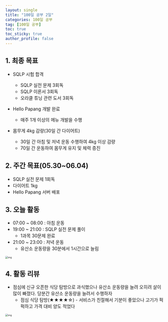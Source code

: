 ```yaml
---
layout: single
title: "100일 공부 2일"
categories: 100일 공부
tag: [100일 공부]
toc: true
toc_sticky: true
author_profile: false
---
```


## 1. 최종 목표

* SQLP 시험 합격
  * SQLP 실전 문제 3회독
  * SQLP 이론서 3회독
  * 오라클 튜닝 관련 도서 3회독
* Hello Papang 개발 완료
  * 매주 1개 이상의 메뉴 개발을 수행

* 몸무게 4kg 감량(30일 간 다이어트)
  * 30일 간 아침 및 저녁 운동 수행하여 4kg 이상 감량
  * 70일 간 운동하여 몸무게 유지 및 체력 증진



##  2. 주간 목표(05.30~06.04)

* SQLP 실전 문제 1회독
* 다이어트 1kg
* Hello Papang 서버 배포



## 3. 오늘 활동

* 07:00 ~ 08:00 : 아침 운동
* 19:00 ~ 21:00 : SQLP 실전 문제 풀이
  * 1과목 30문제 완료
* 21:00 ~ 23:00 : 저녁 운동
  * 유산소 운동량을 30분에서 1시간으로 늘림

<img src="https://lh3.googleusercontent.com/r61oEtsJmn95fqzvfagRMBkPBZX2113RIBK8qSoILKBFvVZs3zG4flIuXhX45X2B3GQHuTEhhkAx8BnFduucfvk1j78qtjarjwVQvkZCPrqmR3Aren5Vws38ODBQOv5HJ-CQbo_KCu-JNCQKqCaKNfgV8gXlvPxFXE1Sk7aFYg-WBRvyAblAadmMAf7XC0_4MIUfxue9scSFYyPw_rSbLDBcw7Belw5ajnQjQmPYCsnxAemjFBTCCzXx340bTNavEPm0pi4dYitAunbZsq8VoSH86L9jSPqm-M1Z1dJd3EX9Z0VPTcraomlok4Q_3kImb6suHpGhXgmT8kw8OYDjDu5NMgh4o5u7hYhGewVMH2sVuIIvBsiGeWTUaJzN6WTAXb6VVN77n2jaGuhA04HZShCOX9dPmGrJX__2toP54egl9fkh0AvrDgfFQswCpmQNZuPaW3kzGOIpK7Pqt3VGx8cppgs_XyXPA2ZPRE9yCXtqBaSWU-udPRPHTFSCagYtId6T5vXAvP_9lzyBPWRvg93_cuOd-bfemSPdwjlqVn2_ERQThq3hmgZzJEExPqEtyeM03i_kFLEpNnGS1IfCmOG3gmygldKyV8r92MhCmCoXrHYocQ_iIPmE6HCk79mwAU2yg684U4YpLYiX-MNFDW3dbGK7i4GbaXHG-nvC4OW4B67wooXiarG_x-1jifKiy69afkNArETk7rf7XnNGW36xv1dWGoeGbbpK1cK6xEAgRxSi4KWvMGnhxUQR0OHv8BWJ2ZIgsHIswFSi9RV-y8toVLeAdsbcJtY7I58dBBCE15xiSr7aJHyl_bl_5HIWYfUviqox27zbSUX4KybYhnlNRcFCY66k45N6lSgenGbnEtt1F_TVtDEH-YcsErLO9YjWOHW-m7zRKgK1ya-MfMJS5xlcCwyzD_AbzixyjxZ2-ienVsLuYSp61_5180B88a2DJVAWwgxPvDFFc-lYYDy02-uXIqAlJtzymeoNr0QrbS7u00SALp4=w1204-h903-s-no?authuser=2" alt="img" style="zoom: 50%;" />



## 4. 활동 리뷰

* 점심에 신규 오픈한 식당 탐방으로 과식했으나 유산소 운동량을 늘려 오히려 살이 많이 빠졌다. 당분간 유산소 운동량을 늘려서 수행하자
  * 점심 식당 탐방(★★★★☆) - 서비스가 친절해서 기분이 좋았으나 고기가 퍽퍽하고 가격 대비 양도 적었다

<img src="https://lh3.googleusercontent.com/7L1_TIXWKNBMmDwjhoEX7mt_9jOu-k4G_xnFqi7KniB8RY1D2LNmAAi2kzWZU-ueJ30IDCVMNGWOipiOW2G79TIzqX5v0KfqlCuy1uNeOJIK6lBgfcItMGl--rWh4X2ZWJ7gWsOU6KPP3iX-RmSvkHmzf8Uuihkli9j9f1lMmEkV6RFHtjBmWsu_3_Y-PvsOfa8MBYW0_2i-DVisd2dmzuACGraSpZH_GhdHHA7rOWLfa-FWRjzLuWu94OFNJv5ZIg8DoPAFwtsxATsoBAw8QAKZp72pFf2RNRm1mcgfFQNs0wmyQxVVg0qZQbt-oYhXYN9pIB-Fk9SBi8qy3HXyYyahaulcDeOLNDRrYnXAVRQbO1IIWDA6E1zsr7j-ggX4QRdGfqkW8xMFtyxq0c5H5h83hjSWE-G0XIwJKuysxz_l9rTtnY1dJTpiLS0-gdZ56c3zoCf46AxsX-L5d3wuHf0r8eKkkUtDAHNpEPGiFSW7Xwaika712dg-3o1OdkWyD5ubMNzK0THZ-SkCkXQSsrtl9dAVsmutXEwk_0ozkDnS7zu_XcpkzThAYhRX9JUmpk67YRVs3x0MlVfvyngqsip5jRX016j5laPBneD_U_B_dJKnJL46BELbfgXaQvAfm0d5GTq83oKTnBqHt1JJrKI_vpRsMzCT1qGprdpN5rloix4IBKDwV7yQMvEUjaDTo9LA1fpmYr1i7dBKSDVMF3fl0SixumK338qnowgvdK33bE0idNpM_bT-grer8Fqv5wLz-E3Q_63_qz4ApQE83tudrP9ZcH7HbYTjonouko-K1oa4V-lQeJmCcAn6XsgYkQGGTZR96TrCFJOu0zqDKuD2lEqBUSATXnwjNEfmSFTHVgFLw5Z_quadFMvUqy9RHTUNXY-GBgbHRAPXB8802NWOgVl8iRuttdOeHtjKtP00FDEHg2RvvVHz7sej0dG69CpVQshriKeAxgeK5araTdCeomfaFAUb2LDiOeyvzTiIYz6szIKdk2g=w1204-h903-s-no?authuser=2" alt="img" style="zoom:50%;" />
